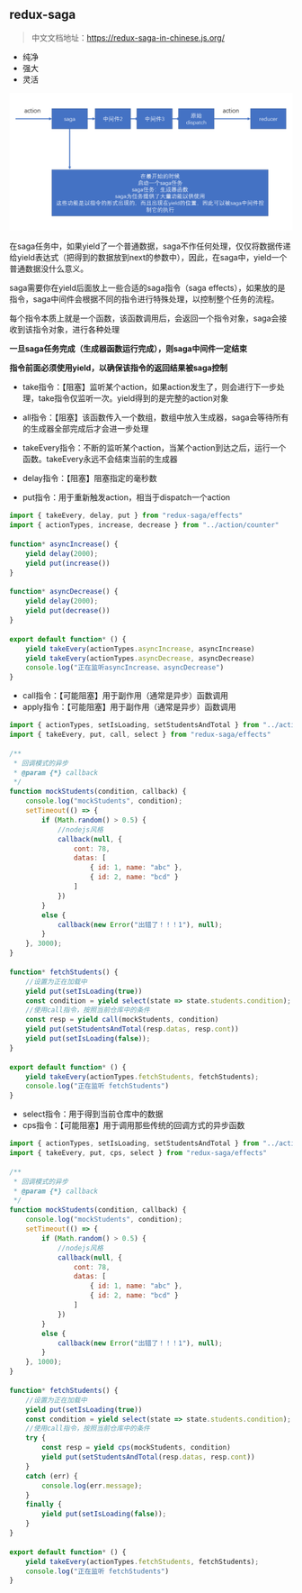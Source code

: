 ## redux-saga

> 中文文档地址：https://redux-saga-in-chinese.js.org/

- 纯净
- 强大
- 灵活

![](../images/2019-08-27-09-35-12.png)

在saga任务中，如果yield了一个普通数据，saga不作任何处理，仅仅将数据传递给yield表达式（把得到的数据放到next的参数中），因此，在saga中，yield一个普通数据没什么意义。

saga需要你在yield后面放上一些合适的saga指令（saga effects），如果放的是指令，saga中间件会根据不同的指令进行特殊处理，以控制整个任务的流程。

每个指令本质上就是一个函数，该函数调用后，会返回一个指令对象，saga会接收到该指令对象，进行各种处理

**一旦saga任务完成（生成器函数运行完成），则saga中间件一定结束**

**指令前面必须使用yield，以确保该指令的返回结果被saga控制**

- take指令：【阻塞】监听某个action，如果action发生了，则会进行下一步处理，take指令仅监听一次。yield得到的是完整的action对象
- all指令：【阻塞】该函数传入一个数组，数组中放入生成器，saga会等待所有的生成器全部完成后才会进一步处理
- takeEvery指令：不断的监听某个action，当某个action到达之后，运行一个函数。takeEvery永远不会结束当前的生成器





- delay指令：【阻塞】阻塞指定的毫秒数

- put指令：用于重新触发action，相当于dispatch一个action

```js
import { takeEvery, delay, put } from "redux-saga/effects"
import { actionTypes, increase, decrease } from "../action/counter"

function* asyncIncrease() {
    yield delay(2000);
    yield put(increase())
}

function* asyncDecrease() {
    yield delay(2000);
    yield put(decrease())
}

export default function* () {
    yield takeEvery(actionTypes.asyncIncrease, asyncIncrease)
    yield takeEvery(actionTypes.asyncDecrease, asyncDecrease)
    console.log("正在监听asyncIncrease、asyncDecrease")
}
```

- call指令：【可能阻塞】用于副作用（通常是异步）函数调用
- apply指令：【可能阻塞】用于副作用（通常是异步）函数调用
```js
import { actionTypes, setIsLoading, setStudentsAndTotal } from "../action/student/searchResult"
import { takeEvery, put, call, select } from "redux-saga/effects"

/**
 * 回调模式的异步
 * @param {*} callback 
 */
function mockStudents(condition, callback) {
    console.log("mockStudents", condition);
    setTimeout(() => {
        if (Math.random() > 0.5) {
            //nodejs风格
            callback(null, {
                cont: 78,
                datas: [
                    { id: 1, name: "abc" },
                    { id: 2, name: "bcd" }
                ]
            })
        }
        else {
            callback(new Error("出错了！！！1"), null);
        }
    }, 3000);
}

function* fetchStudents() {
    //设置为正在加载中
    yield put(setIsLoading(true))
    const condition = yield select(state => state.students.condition);
    //使用call指令，按照当前仓库中的条件
    const resp = yield call(mockStudents, condition)
    yield put(setStudentsAndTotal(resp.datas, resp.cont))
    yield put(setIsLoading(false));
}

export default function* () {
    yield takeEvery(actionTypes.fetchStudents, fetchStudents);
    console.log("正在监听 fetchStudents")
}
```


- select指令：用于得到当前仓库中的数据
- cps指令：【可能阻塞】用于调用那些传统的回调方式的异步函数

```js
import { actionTypes, setIsLoading, setStudentsAndTotal } from "../action/student/searchResult"
import { takeEvery, put, cps, select } from "redux-saga/effects"

/**
 * 回调模式的异步
 * @param {*} callback 
 */
function mockStudents(condition, callback) {
    console.log("mockStudents", condition);
    setTimeout(() => {
        if (Math.random() > 0.5) {
            //nodejs风格
            callback(null, {
                cont: 78,
                datas: [
                    { id: 1, name: "abc" },
                    { id: 2, name: "bcd" }
                ]
            })
        }
        else {
            callback(new Error("出错了！！！1"), null);
        }
    }, 1000);
}

function* fetchStudents() {
    //设置为正在加载中
    yield put(setIsLoading(true))
    const condition = yield select(state => state.students.condition);
    //使用call指令，按照当前仓库中的条件
    try {
        const resp = yield cps(mockStudents, condition)
        yield put(setStudentsAndTotal(resp.datas, resp.cont))
    }
    catch (err) {
        console.log(err.message);
    }
    finally {
        yield put(setIsLoading(false));
    }
}

export default function* () {
    yield takeEvery(actionTypes.fetchStudents, fetchStudents);
    console.log("正在监听 fetchStudents")
}
```